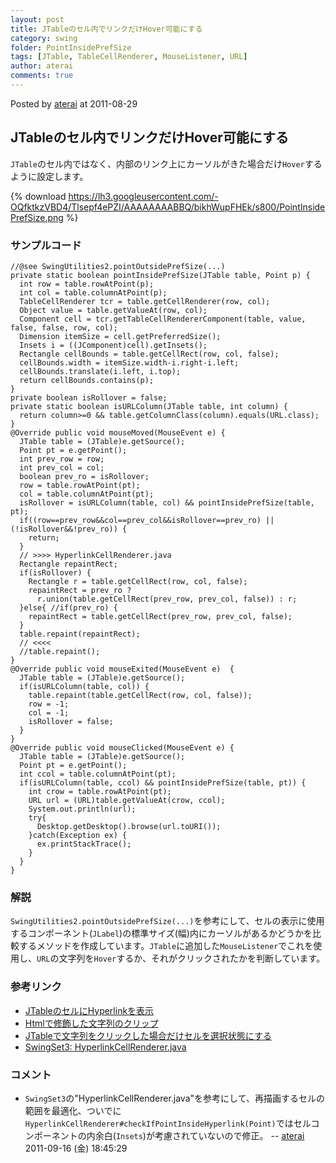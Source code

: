 ```yaml
---
layout: post
title: JTableのセル内でリンクだけHover可能にする
category: swing
folder: PointInsidePrefSize
tags: [JTable, TableCellRenderer, MouseListener, URL]
author: aterai
comments: true
---
```


Posted by [aterai](http://terai.xrea.jp/aterai.html) at 2011-08-29

## JTableのセル内でリンクだけHover可能にする
`JTable`のセル内ではなく、内部のリンク上にカーソルがきた場合だけ`Hover`するように設定します。

{% download https://lh3.googleusercontent.com/-OQfktkzVBD4/Tlsepf4ePZI/AAAAAAAABBQ/bikhWupFHEk/s800/PointInsidePrefSize.png %}

### サンプルコード
<pre class="prettyprint"><code>//@see SwingUtilities2.pointOutsidePrefSize(...)
private static boolean pointInsidePrefSize(JTable table, Point p) {
  int row = table.rowAtPoint(p);
  int col = table.columnAtPoint(p);
  TableCellRenderer tcr = table.getCellRenderer(row, col);
  Object value = table.getValueAt(row, col);
  Component cell = tcr.getTableCellRendererComponent(table, value, false, false, row, col);
  Dimension itemSize = cell.getPreferredSize();
  Insets i = ((JComponent)cell).getInsets();
  Rectangle cellBounds = table.getCellRect(row, col, false);
  cellBounds.width = itemSize.width-i.right-i.left;
  cellBounds.translate(i.left, i.top);
  return cellBounds.contains(p);
}
private boolean isRollover = false;
private static boolean isURLColumn(JTable table, int column) {
  return column&gt;=0 &amp;&amp; table.getColumnClass(column).equals(URL.class);
}
@Override public void mouseMoved(MouseEvent e) {
  JTable table = (JTable)e.getSource();
  Point pt = e.getPoint();
  int prev_row = row;
  int prev_col = col;
  boolean prev_ro = isRollover;
  row = table.rowAtPoint(pt);
  col = table.columnAtPoint(pt);
  isRollover = isURLColumn(table, col) &amp;&amp; pointInsidePrefSize(table, pt);
  if((row==prev_row&amp;&amp;col==prev_col&amp;&amp;isRollover==prev_ro) || (!isRollover&amp;&amp;!prev_ro)) {
    return;
  }
  // &gt;&gt;&gt;&gt; HyperlinkCellRenderer.java
  Rectangle repaintRect;
  if(isRollover) {
    Rectangle r = table.getCellRect(row, col, false);
    repaintRect = prev_ro ?
      r.union(table.getCellRect(prev_row, prev_col, false)) : r;
  }else{ //if(prev_ro) {
    repaintRect = table.getCellRect(prev_row, prev_col, false);
  }
  table.repaint(repaintRect);
  // &lt;&lt;&lt;&lt;
  //table.repaint();
}
@Override public void mouseExited(MouseEvent e)  {
  JTable table = (JTable)e.getSource();
  if(isURLColumn(table, col)) {
    table.repaint(table.getCellRect(row, col, false));
    row = -1;
    col = -1;
    isRollover = false;
  }
}
@Override public void mouseClicked(MouseEvent e) {
  JTable table = (JTable)e.getSource();
  Point pt = e.getPoint();
  int ccol = table.columnAtPoint(pt);
  if(isURLColumn(table, ccol) &amp;&amp; pointInsidePrefSize(table, pt)) {
    int crow = table.rowAtPoint(pt);
    URL url = (URL)table.getValueAt(crow, ccol);
    System.out.println(url);
    try{
      Desktop.getDesktop().browse(url.toURI());
    }catch(Exception ex) {
      ex.printStackTrace();
    }
  }
}
</code></pre>

### 解説
`SwingUtilities2.pointOutsidePrefSize(...)`を参考にして、セルの表示に使用するコンポーネント(`JLabel`)の標準サイズ(幅)内にカーソルがあるかどうかを比較するメソッドを作成しています。`JTable`に追加した`MouseListener`でこれを使用し、`URL`の文字列を`Hover`するか、それがクリックされたかを判断しています。

### 参考リンク
- [JTableのセルにHyperlinkを表示](http://terai.xrea.jp/Swing/HyperlinkInTableCell.html)
- [Htmlで修飾した文字列のクリップ](http://terai.xrea.jp/Swing/ClippedHtmlLabel.html)
- [JTableで文字列をクリックした場合だけセルを選択状態にする](http://terai.xrea.jp/Swing/TableFileList.html)
- [SwingSet3: HyperlinkCellRenderer.java](http://java.net/projects/swingset3/sources/svn/content/trunk/SwingSet3/src/com/sun/swingset3/demos/table/HyperlinkCellRenderer.java)

<!-- dummy comment line for breaking list -->

### コメント
- `SwingSet3`の"HyperlinkCellRenderer.java"を参考にして、再描画するセルの範囲を最適化、ついでに`HyperlinkCellRenderer#checkIfPointInsideHyperlink(Point)`ではセルコンポーネントの内余白(`Insets`)が考慮されていないので修正。 -- [aterai](http://terai.xrea.jp/aterai.html) 2011-09-16 (金) 18:45:29

<!-- dummy comment line for breaking list -->

